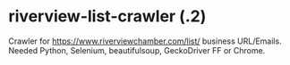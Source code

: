 # riverview-list-crawler (.2)
Crawler for https://www.riverviewchamber.com/list/ business URL/Emails. 
Needed Python, Selenium, beautifulsoup, GeckoDriver FF or Chrome.
